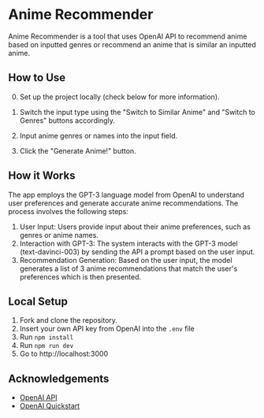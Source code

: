 
# Anime Recommender

Anime Recommender is a tool that uses OpenAI API to recommend anime based on inputted genres or recommend an anime that is similar an inputted anime.





## How to Use
0) Set up the project locally (check below for more information).

1) Switch the input type using the "Switch to Similar Anime" and "Switch to Genres" buttons accordingly.

2) Input anime genres or names into the input field.

3) Click the "Generate Anime!" button.

## How it Works
The app employs the GPT-3 language model from OpenAI to understand user preferences and generate accurate anime recommendations. The process involves the following steps:

1) User Input: Users provide input about their anime preferences, such as genres or anime names.
2) Interaction with GPT-3: The system interacts with the GPT-3 model (text-davinci-003) by sending the API a prompt based on the user input.
3) Recommendation Generation: Based on the user input, the model generates a list of 3 anime recommendations that match the user's preferences which is then presented.
## Local Setup
1) Fork and clone the repository.
2) Insert your own API key from OpenAI into the ```.env``` file
3) Run ```npm install```
4) Run ```npm run dev```
5) Go to http://localhost:3000
## Acknowledgements

 - [OpenAI API](https://openai.com/)
 - [OpenAI Quickstart](https://github.com/openai/openai-quickstart-node)

